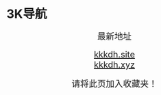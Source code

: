 # 3K导航
<center>
<span style="font-size:20px">最新地址</span><br>
<br />
<span style="font-size:20px"><a href="https://kkkdh.site" target="_blank">kkkdh.site</a></span><br>
<span style="font-size:20px"><a href="https://kkkdh.xyz" target="_blank">kkkdh.xyz</a></span><br>
<br />
<span style="font-size:20px">请将此页加入收藏夹！</span>
</center>
